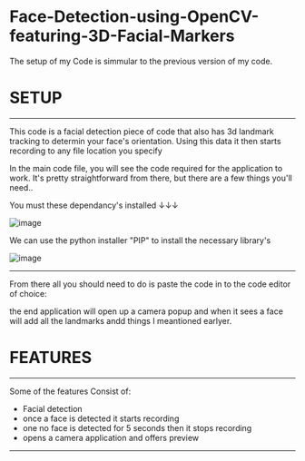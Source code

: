 # Face-Detection-using-OpenCV-featuring-3D-Facial-Markers

The setup of my Code is simmular to the previous version of my code.

# SETUP
___________________________________________________________________________________________________________________________________________

This code is a facial detection piece of code that also has 3d landmark tracking to determin your face's orientation. Using this data it then starts recording to any file location you specify

In the main code file, you will see the code required for the application to work. It's pretty straightforward from there, but there are a few things you'll need..


You must these dependancy's installed ↓↓↓

![image](https://github.com/offEVO/Face-Detection-using-OpenCV-featuring-3D-Facial-Markers/assets/140699812/e6caf7b3-f32d-4650-ae2b-bdc80f3c036b)


We can use the python installer "PIP" to install the necessary library's

![image](https://github.com/offEVO/Face-Detection-using-OpenCV-featuring-3D-Facial-Markers/assets/140699812/33be8a46-b914-4a5c-86bd-c8702ab67091)
___________________________________________________________________________________________________________________________________________
From there all you should need to do is paste the code in to the code editor of choice:

the end application will open up a camera popup and when it sees a face will add all the landmarks andd things I meantioned earlyer.
# FEATURES
___________________________________________________________________________________________________________________________________________

Some of the features Consist of:
- Facial detection
- once a face is detected it starts recording
- one no face is detected for 5 seconds then it stops recording
- opens a camera application and offers preview
_________________________________________________
